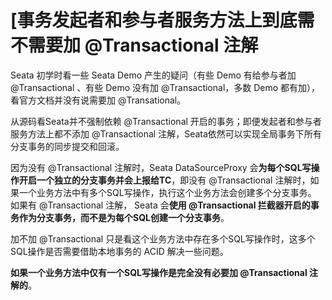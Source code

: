 # [事务发起者和参与者服务方法上到底需不需要加 @Transactional 注解

Seata 初学时看一些 Seata Demo 产生的疑问（有些 Demo 有给参与者加 @Transactional 、有些 Demo 没有加 @Transactional，多数 Demo 都有加），看官方文档并没有说需要加 @Transational。

从源码看Seata并不强制依赖 @Transactional 开启的事务；即便发起者和参与者服务方法上都不添加 @Transactional 注解，Seata依然可以实现全局事务下所有分支事务的同步提交和回滚。

因为没有 @Transactional 注解时，Seata DataSourceProxy 会**为每个SQL写操作开启一个独立的分支事务并会上报给TC**，即没有 @Transactional 注解时，如果一个业务方法中有多个SQL写操作，执行这个业务方法会创建多个分支事务。
如果有 @Transactional 注解， Seata 会**使用 @Transactional 拦截器开启的事务作为分支事务，而不是为每个SQL创建一个分支事务**。

加不加 @Transactional 只是看这个业务方法中存在多个SQL写操作时，这多个SQL操作是否需要借助本地事务的 ACID 解决一些问题。

**如果一个业务方法中仅有一个SQL写操作是完全没有必要加 @Transactional 注解的**。

